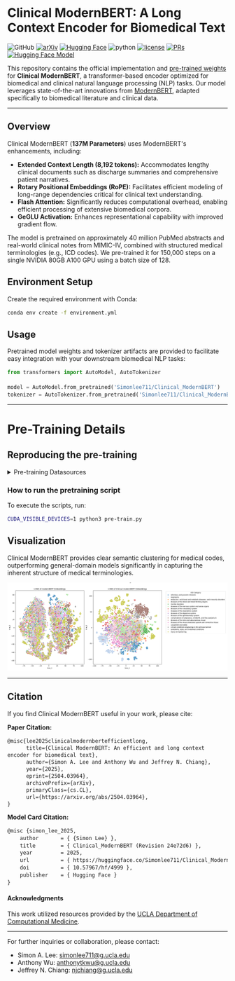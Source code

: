 # Clinical ModernBERT: A Long Context Encoder for Biomedical Text
![GitHub](https://img.shields.io/github/license/Simonlee711/Clinical_ModernBERT)
[![arXiv](https://img.shields.io/badge/arXiv-2504.03964-red.svg)](https://huggingface.co/papers/2504.03964)
[![Hugging Face](https://img.shields.io/badge/Hugging%20Face-yellow.svg?logo=smiley)](https://huggingface.co/Simonlee711/Clinical_ModernBERT)
![python](https://img.shields.io/badge/-Python_3.12-blue?logo=python&logoColor=white)
[![license](https://img.shields.io/badge/License-MIT-green.svg?labelColor=gray)](https://huggingface.co/Simonlee711/Clinical_ModernBERTREPO_NAME#license)
[![PRs](https://img.shields.io/badge/PRs-welcome-brightgreen.svg)](https://huggingface.co/Simonlee711/Clinical_ModernBERT/REPO_NAME/pulls)
[![Hugging Face Model](https://img.shields.io/badge/DeepWiki-blue.svg)](https://deepwiki.com/Simonlee711/Clinical_ModernBERT/1-clinical-modernbert-overview)


This repository contains the official implementation and [pre-trained weights](https://huggingface.co/Simonlee711/Clinical_ModernBERT) for **Clinical ModernBERT**, a transformer-based encoder optimized for biomedical and clinical natural language processing (NLP) tasks. Our model leverages state-of-the-art innovations from [ModernBERT](https://arxiv.org/abs/2412.13663), adapted specifically to biomedical literature and clinical data.

---

## Overview

Clinical ModernBERT (**137M Parameters**) uses ModernBERT's enhancements, including:

- **Extended Context Length (8,192 tokens):** Accommodates lengthy clinical documents such as discharge summaries and comprehensive patient narratives.
- **Rotary Positional Embeddings (RoPE):** Facilitates efficient modeling of long-range dependencies critical for clinical text understanding.
- **Flash Attention:** Significantly reduces computational overhead, enabling efficient processing of extensive biomedical corpora.
- **GeGLU Activation:** Enhances representational capability with improved gradient flow.

The model is pretrained on approximately 40 million PubMed abstracts and real-world clinical notes from MIMIC-IV, combined with structured medical terminologies (e.g., ICD codes). We pre-trained it for 150,000 steps on a single NVIDIA 80GB A100 GPU using a batch size of 128.

## Environment Setup

Create the required environment with Conda:

```bash
conda env create -f environment.yml
```

## Usage

Pretrained model weights and tokenizer artifacts are provided to facilitate easy integration with your downstream biomedical NLP tasks:

```python
from transformers import AutoModel, AutoTokenizer

model = AutoModel.from_pretrained('Simonlee711/Clinical_ModernBERT')
tokenizer = AutoTokenizer.from_pretrained('Simonlee711/Clinical_ModernBERT')
```

---

# Pre-Training Details

## Reproducing the pre-training

<details>
<summary>Pre-training Datasources</summary>

The data composes of ~13,000,000,000 billion tokens

- **[PubMed Abstracts (up to 2025)](https://ftp.ncbi.nlm.nih.gov/pubmed/baseline/)**  
  Biomedical literature metadata and abstracts from NLM's PubMed baseline. A primary source for pretraining language models on scientific discourse.

- **[MIMIC-IV Note (v2.2)](https://www.physionet.org/content/mimic-iv-note/2.2/)**  
  A de-identified corpus of real-world hospital clinical notes, covering diverse specialties and temporal contexts, suitable for modeling clinical language patterns.

- **[ICD-9/10/11/12 Disease & Procedure Codes](https://www.cms.gov/medicare/coding-billing/icd-10-codes/icd-9-cm-diagnosis-procedure-codes-abbreviated-and-full-code-titles)**  
  Canonical taxonomy for diagnostic and procedural coding across multiple ICD versions, maintained by CMS. These codes offer structured clinical semantics useful for task supervision or embedding learning.

- **[ICD-10-CM Medication Codes](https://www.cdc.gov/nchs/icd/icd-10-cm/files.html)**  
  U.S. Clinical Modification of ICD-10 providing detailed coding for drugs, toxic agents, and pharmacologic categories. Valuable for aligning text spans to standardized medication representations.

The Code Ontologies Pre-training Text Was constructed in the following way: 

``` 
ICD [VERSION] code for [CODE]: [DESCRIPTION] 
```

**Example:**

``` 
ICD 9 code for 250.00: Diabetes mellitus without mention of complication, type II or unspecified type, not stated as uncontrolled.
```

</details>


### How to run the pretraining script

To execute the scripts, run:

```bash
CUDA_VISIBLE_DEVICES=1 python3 pre-train.py
```

## Visualization

Clinical ModernBERT provides clear semantic clustering for medical codes, outperforming general-domain models significantly in capturing the inherent structure of medical terminologies.

![ICD Code Latent Space Visualization](images/final-tsne-side-by-side.png)

---

## Citation

If you find Clinical ModernBERT useful in your work, please cite:

**Paper Citation:**
```
@misc{lee2025clinicalmodernbertefficientlong,
      title={Clinical ModernBERT: An efficient and long context encoder for biomedical text}, 
      author={Simon A. Lee and Anthony Wu and Jeffrey N. Chiang},
      year={2025},
      eprint={2504.03964},
      archivePrefix={arXiv},
      primaryClass={cs.CL},
      url={https://arxiv.org/abs/2504.03964}, 
}
```

**Model Card Citation:**
```latex
@misc {simon_lee_2025,
	author       = { {Simon Lee} },
	title        = { Clinical_ModernBERT (Revision 24e72d6) },
	year         = 2025,
	url          = { https://huggingface.co/Simonlee711/Clinical_ModernBERT },
	doi          = { 10.57967/hf/4999 },
	publisher    = { Hugging Face }
}
```

#### Acknowledgments

This work utilized resources provided by the [UCLA Department of Computational Medicine](https://compmed.ucla.edu/).

---

For further inquiries or collaboration, please contact:
- Simon A. Lee: [simonlee711@g.ucla.edu](mailto:simonlee711@g.ucla.edu)
- Anthony Wu: [anthonytkwu@g.ucla.edu](mailto:anthonytkwu@g.ucla.edu)
- Jeffrey N. Chiang: [njchiang@g.ucla.edu](mailto:njchiang@g.ucla.edu)

